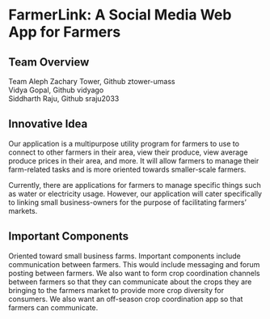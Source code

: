 # FarmerLink: A Social Media Web App for Farmers

## Team Overview

Team Aleph
Zachary Tower, Github ztower-umass \
Vidya Gopal, Github vidyago \
Siddharth Raju, Github sraju2033

## Innovative Idea

Our application is a multipurpose utility program for farmers to use to connect to other farmers in their area, view their produce, view average produce prices in their area, and more. It will allow farmers to manage their farm-related tasks and is more oriented towards smaller-scale farmers.

Currently, there are applications for farmers to manage specific things such as water or electricity usage. However, our application will cater specifically to linking small business-owners for the purpose of facilitating farmers’ markets.

## Important Components
Oriented toward small business farms.
Important components include communication between farmers.  This would include messaging and forum posting between farmers.  We also want to form crop coordination channels between farmers so that they can communicate about the crops they are bringing to the farmers market to provide more crop diversity for consumers.  We also want an off-season crop coordination app so that farmers can communicate.



